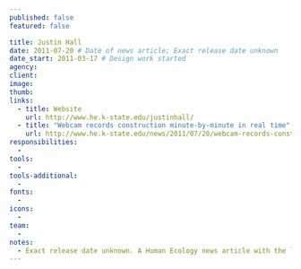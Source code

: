 ```yaml
---
published: false
featured: false

title: Justin Hall
date: 2011-07-20 # Date of news article; Exact release date unknown
date_start: 2011-03-17 # Design work started
agency:
client:
image:
thumb:
links:
  - title: Website
    url: http://www.he.k-state.edu/justinhall/
  - title: "Webcam records construction minute-by-minute in real time"
    url: http://www.he.k-state.edu/news/2011/07/20/webcam-records-construction-minute-by-minute-in-real-time/
responsibilities:
  -
tools:
  -
tools-additional:
  -
fonts:
  -
icons:
  -
team:
  -
notes:
  - Exact release date unknown. A Human Ecology news article with the link was released on July 20, 2011. One set of backup files are dated September 30, 2011.
---
```

